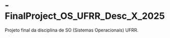 # -FinalProject_OS_UFRR_Desc_X_2025
Projeto final da disciplina de SO (Sistemas Operacionais) UFRR.
